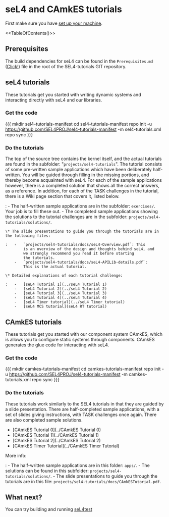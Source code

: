 # seL4 and CAmkES tutorials


First make sure you have
[set up your machine](https://wiki.sel4.systems/Getting%20started#Setting_up_your_machine).

<<TableOfContents()>>

## Prerequisites


The build dependencies for seL4 can be found in the
`Prerequisites.md`
([Click!](https://github.com/SEL4PROJ/sel4-tutorials/blob/master/Prerequisites.md))
file in the root of the SEL4-tutorials GIT repository.

## seL4 tutorials


These tutorials get you started with writing dynamic systems and
interacting directly with seL4 and our libraries.

### Get the code


{{{ mkdir sel4-tutorials-manifest cd sel4-tutorials-manifest repo init
-u <https://github.com/SEL4PROJ/sel4-tutorials-manifest> -m
sel4-tutorials.xml repo sync }}}

### Do the tutorials


The top of the source tree contains the kernel itself, and the actual tutorials are found in the subfolder: "`projects/sel4-tutorials`". The tutorial consists of some pre-written sample applications which have been deliberately half-written. You will be guided through filling in the missing portions, and thereby become acquainted with seL4. For each of the sample applications however, there is a completed solution that shows all the correct answers, as a reference. In addition, for each of the TASK challenges in the tutorial, there is a Wiki page section that covers it, listed below.

:   -   The half-written sample applications are in the
        subfolder: `exercises/`. Your job is to fill these out.
    -   The completed sample applications showing the solutions to the
        tutorial challenges are in the
        subfolder: `projects/sel4-tutorials/solutions/`.

    \* The slide presentations to guide you through the tutorials are in the following files:

    :   -   `projects/sel4-tutorials/docs/seL4-Overview.pdf`: This
            is an overview of the design and thoughts behind seL4, and
            we strongly recommend you read it before starting
            the tutorials.
        -   `projects/sel4-tutorials/docs/seL4-APILib-details.pdf`:
            This is the actual tutorial.

    \* Detailed explanations of each tutorial challenge:

    :   -   [seL4 Tutorial 1](../seL4 Tutorial 1)
        -   [seL4 Tutorial 2](../seL4 Tutorial 2)
        -   [seL4 Tutorial 3](../seL4 Tutorial 3)
        -   [seL4 Tutorial 4](../seL4 Tutorial 4)
        -   [seL4 Timer tutorial](../seL4 Timer tutorial)
        -   [seL4 MCS tutorial](seL4 RT tutorial)

## CAmkES tutorials


These tutorials get you started with our component system CAmkES, which
is allows you to configure static systems through components. CAmkES
generates the glue code for interacting with seL4.

### Get the code


{{{ mkdir camkes-tutorials-manifest cd camkes-tutorials-manifest repo
init -u <https://github.com/SEL4PROJ/sel4-tutorials-manifest> -m
camkes-tutorials.xml repo sync }}}

### Do the tutorials


These tutorials work similarly to the SEL4 tutorials in that they are
guided by a slide presentation. There are half-completed sample
applications, with a set of slides giving instructions, with TASK
challenges once again. There are also completed sample solutions.

  -   [CAmkES Tutorial 0](../CAmkES Tutorial 0)
  -   [CAmkES Tutorial 1](../CAmkES Tutorial 1)
  -   [CAmkES Tutorial 2](../CAmkES Tutorial 2)
  -   [CAmkES Timer Tutorial](../CAmkES Timer Tutorial)

More info:

:   -   The half-written sample applications are in this
        folder: `apps/`.
    -   The solutions can be found in this
        subfolder: `projects/sel4-tutorials/solutions/`.
    -   The slide presentations to guide you through the tutorials are
        in this
        file: `projects/sel4-tutorials/docs/CAmkESTutorial.pdf`.

## What next?


You can try building and running [seL4test](Testing)
